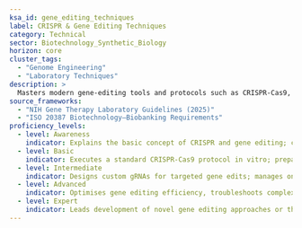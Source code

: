 ```yaml
---
ksa_id: gene_editing_techniques  
label: CRISPR & Gene Editing Techniques  
category: Technical  
sector: Biotechnology_Synthetic_Biology  
horizon: core  
cluster_tags:
  - "Genome Engineering"
  - "Laboratory Techniques"
description: >  
  Masters modern gene-editing tools and protocols such as CRISPR-Cas9, TALENs, and base editors; designs and executes gene edits in cell lines or model organisms, and applies proper validation and bioethics review for genetic modifications.  
source_frameworks:  
  - "NIH Gene Therapy Laboratory Guidelines (2025)"  
  - "ISO 20387 Biotechnology–Biobanking Requirements"  
proficiency_levels:  
  - level: Awareness  
    indicator: Explains the basic concept of CRISPR and gene editing; can perform simple genetic transformations with guidance.  
  - level: Basic  
    indicator: Executes a standard CRISPR-Cas9 protocol in vitro; prepares reagents and uses kits to knock out a gene in a cell culture.  
  - level: Intermediate  
    indicator: Designs custom gRNAs for targeted gene edits; manages on/off-target analyses; implements gene editing in model organisms (e.g. mice) following safety protocols.  
  - level: Advanced  
    indicator: Optimises gene editing efficiency, troubleshoots complex editing projects (multiplexed edits); integrates automation (robotic pipetting) for high-throughput genome engineering.  
  - level: Expert  
    indicator: Leads development of novel gene editing approaches or therapeutics; establishes lab-wide gene editing standards; navigates regulatory approvals for gene-edited products.  
---
```

